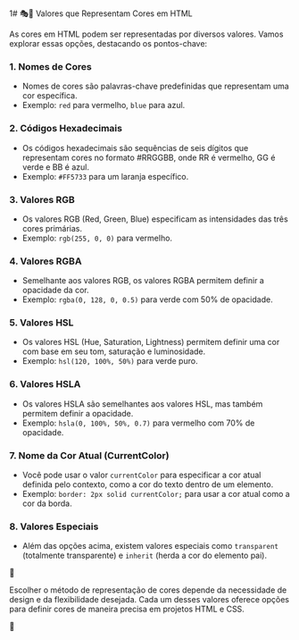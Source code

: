 1# 🎭🎨 Valores que Representam Cores em HTML

As cores em HTML podem ser representadas por diversos valores. Vamos explorar essas opções, destacando os pontos-chave:

### 1. Nomes de Cores

- Nomes de cores são palavras-chave predefinidas que representam uma cor específica.
- Exemplo: `red` para vermelho, `blue` para azul.

### 2. Códigos Hexadecimais

- Os códigos hexadecimais são sequências de seis dígitos que representam cores no formato #RRGGBB, onde RR é vermelho, GG é verde e BB é azul.
- Exemplo: `#FF5733` para um laranja específico.

### 3. Valores RGB

- Os valores RGB (Red, Green, Blue) especificam as intensidades das três cores primárias.
- Exemplo: `rgb(255, 0, 0)` para vermelho.

### 4. Valores RGBA

- Semelhante aos valores RGB, os valores RGBA permitem definir a opacidade da cor.
- Exemplo: `rgba(0, 128, 0, 0.5)` para verde com 50% de opacidade.

### 5. Valores HSL

- Os valores HSL (Hue, Saturation, Lightness) permitem definir uma cor com base em seu tom, saturação e luminosidade.
- Exemplo: `hsl(120, 100%, 50%)` para verde puro.

### 6. Valores HSLA

- Os valores HSLA são semelhantes aos valores HSL, mas também permitem definir a opacidade.
- Exemplo: `hsla(0, 100%, 50%, 0.7)` para vermelho com 70% de opacidade.

### 7. Nome da Cor Atual (CurrentColor)

- Você pode usar o valor `currentColor` para especificar a cor atual definida pelo contexto, como a cor do texto dentro de um elemento.
- Exemplo: `border: 2px solid currentColor;` para usar a cor atual como a cor da borda.

### 8. Valores Especiais

- Além das opções acima, existem valores especiais como `transparent` (totalmente transparente) e `inherit` (herda a cor do elemento pai).

📌

Escolher o método de representação de cores depende da necessidade de design e da flexibilidade desejada. Cada um desses valores oferece opções para definir cores de maneira precisa em projetos HTML e CSS.

📌
